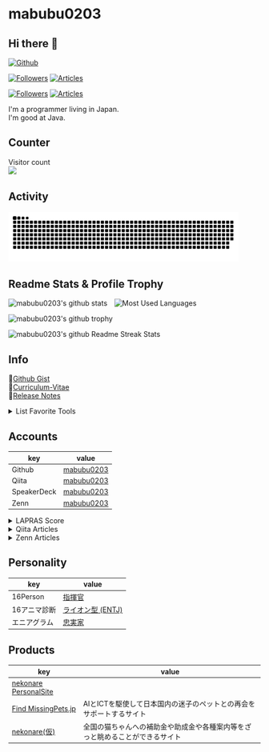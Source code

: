 # mabubu0203

## Hi there 👋

[![Github](https://img.shields.io/github/followers/mabubu0203?label=Follow&style=social)](https://github.com/mabubu0203)

[![Followers](https://badgen.org/img/zenn/mabubu0203/followers?style=plastic)](https://zenn.dev/mabubu0203)
[![Articles](https://badgen.org/img/zenn/mabubu0203/articles?style=plastic)](https://zenn.dev/mabubu0203)

[![Followers](https://badgen.org/img/qiita/mabubu0203/followers?style=plastic)](https://qiita.com/mabubu0203)
[![Articles](https://badgen.org/img/qiita/mabubu0203/articles?style=plastic)](https://qiita.com/mabubu0203)

I'm a programmer living in Japan.  
I'm good at Java.  

## Counter

<p align="left">
  Visitor count<br>
  <img src="https://profile-counter.glitch.me/mabubu0203/count.svg" />
</p>

## Activity

<picture>
  <source media="(prefers-color-scheme: dark)"
          srcset="img/github-contribution-grid-snake.svg">
  <source media="(prefers-color-scheme: light)"
          srcset="img/github-contribution-grid-snake-dark.svg">
  <img alt="github contribution grid snake animation"
       height="100"
       src="img/github-contribution-grid-snake.svg" />
</picture>

## Readme Stats & Profile Trophy
  
<p align="left">
  <img alt="mabubu0203's github stats"
       height="100"
       src="https://github-readme-stats.vercel.app/api?username=mabubu0203&count_private=true&include_all_commits=true&show_icons=true&theme=dracula" />
  <img alt="Most Used Languages"
       hspace="10"
       height="100"
       src="https://github-readme-stats.vercel.app/api/top-langs/?username=mabubu0203&theme=dracula&langs_count=8&hide=HTML,XSLT,TSQL&layout=compact" />
</p>

<p align="left">
  <img alt="mabubu0203's github trophy"
       height="100"
       src="https://github-profile-trophy.vercel.app/?username=mabubu0203&theme=dracula&rank=SECRET,SSS,SS,S,AAA,AA,A&column=&margin-w=10&margin-h=10" />
</p>

<p align="left">
  <img alt="mabubu0203's github Readme Streak Stats"
       src="https://github-readme-streak-stats.herokuapp.com/?user=mabubu0203" />
</p>

## Info

📝[Github Gist](https://gist.github.com/mabubu0203)  
📖[Curriculum-Vitae](https://github.com/mabubu0203/Curriculum-Vitae)  
🔨[Release Notes](./CHANGELOG.md)

<details>
<summary>List Favorite Tools</summary>
  
<!-- favorite_tools starts -->
- JetBrains All Products Pack
- VisualStudioCode
- Cursor
- Windsurf
- SourceTree
<!-- favorite_tools ends -->

</details>

## Accounts

| key         | value                                            |
|-------------|--------------------------------------------------|
| Github      | [mabubu0203](https://github.com/mabubu0203)      |
| Qiita       | [mabubu0203](https://qiita.com/mabubu0203)       |
| SpeakerDeck | [mabubu0203](https://speakerdeck.com/mabubu0203) |
| Zenn        | [mabubu0203](https://zenn.dev/mabubu0203)        |

<details>
<summary>LAPRAS Score</summary>

<!--START_SECTION:lapras-card-->
<p ><a href="https://lapras.com/public/mabubu0203" target="_blank" rel="noopener noreferrer"><img alt="mabubu0203's scores on LAPRAS are as follows: Engineering: 3.57 out of 5.0, Business: 3.48 out of 5.0, Influence: 2.9 out of 5.0." src="https://lapras-card-generator.vercel.app/api/svg?e=3.57&b=3.48&i=2.9&b1=%23020E27&b2=%230E5593&i1=%23030E21&i2=%231688BF&l=en" width="400" ></a>  
Last Updated on 10/10/2025, 12:19:17 AM</p>
<!--END_SECTION:lapras-card-->  
  
</details>

<details>
<summary>Qiita Articles</summary>

<!-- profile updater begin: qiita -->
- Jun 24, **3 LGTM** [TypeScriptでライブラリを作成して別アプリから参照して使ってみた](https://qiita.com/mabubu0203/items/8492dc8301682e71a3ca)
- Oct 4, **11 LGTM** [[個人開発]迷子ペットと飼い主の再会をサポートするサイトをリリースしました](https://qiita.com/mabubu0203/items/93c736a3c5b0f8d855df)
- Mar 10, **4 LGTM** [[個人開発]猫に助成金・補助金を支出している自治体の情報を集めたサイトをリリースしました](https://qiita.com/mabubu0203/items/5dbd26691f743866b08d)
- Jul 18 [Spring for GraphQL v1.0.0-M3 を使用してみての所感](https://qiita.com/mabubu0203/items/1d32ed56747c5e3b2e63)
- Jul 18 [SpringData Elasticsearchでインデックスにエイリアスを貼る](https://qiita.com/mabubu0203/items/7892778585be55f485bf)
<!-- profile updater end: qiita -->

</details>

<details>
<summary>Zenn Articles</summary>

<!-- profile updater begin: zenn -->
- Oct 15 [(Web)API仕様書を作る理由](https://zenn.dev/mabubu0203/articles/6df9c9f292f3ee)
- Oct 5 [開発者体験向上のために Raindrop.io を導入した](https://zenn.dev/mabubu0203/articles/ce1d4c469a7e3f)
- Jul 18 [Mac Book のスペック比較(2022前半)](https://zenn.dev/mabubu0203/articles/3e67af02c1ce09)
- Jul 18 [OpenAPIを棚卸しする(3.0.x)](https://zenn.dev/mabubu0203/articles/a34937c9d5892f)
- Jul 17 [自己紹介](https://zenn.dev/mabubu0203/articles/f989fe670b08f9)
<!-- profile updater end: zenn -->

</details>
  
## Personality

| key          | value                                                                                 |
|--------------|---------------------------------------------------------------------------------------|
| 16Person     | [指揮官](https://www.16personalities.com/ja/entj%E5%9E%8B%E3%81%AE%E6%80%A7%E6%A0%BC) |
| 16アニマ診断 | [ライオン型 (ENTJ)](https://test.16color.net/type/entj)                               |
| エニアグラム | [忠実家](https://16test.uranaino.net/enneagram/type6/)                                |

## Products

| key                                                        | value                                                                        |
|------------------------------------------------------------|------------------------------------------------------------------------------|
| [nekonare PersonalSite](https://www.nekonare-personal.jp/) |                                                                              |
| [Find MissingPets.jp](https://www.find-missing-pets.jp/)   | AIとICTを駆使して日本国内の迷子のペットとの再会をサポートするサイト          |
| [nekonare(仮)](https://nekonare.website/)                  | 全国の猫ちゃんへの補助金や助成金や各種案内等をざっと眺めることができるサイト |
